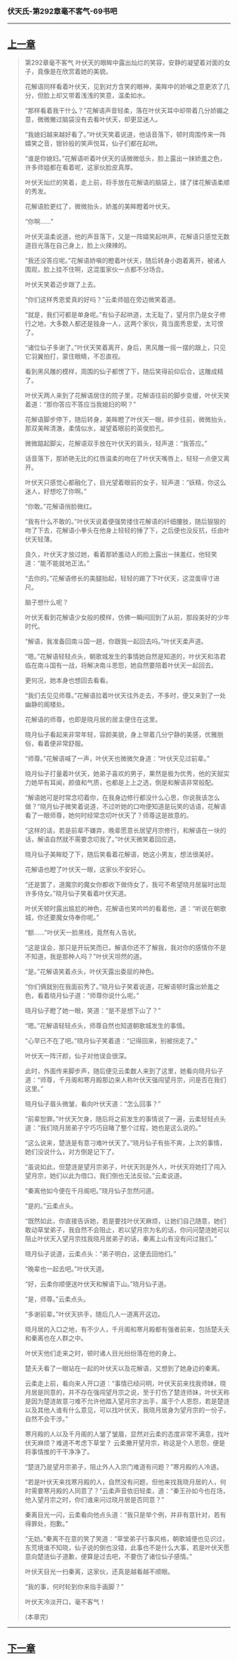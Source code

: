 ### 伏天氏-第292章毫不客气-69书吧

--------
[上一章](./cd4bc520a691fe52c992c598aba735a5.md)
--------


>
>
>
>第292章毫不客气
>叶伏天的眼眸中露出灿烂的笑容，安静的凝望着对面的女子，竟像是在欣赏着她的美貌。
>
>花解语同样看着叶伏天，见到对方含笑的眼神，美眸中的娇嗔之意更浓了几分，但脸上却又带着浅浅的笑意，温柔如水。
>
>“那样看着我干什么？”花解语声音轻柔，落在叶伏天耳中却带着几分娇媚之意，微微撇过脑袋没有去看叶伏天，却更显迷人。
>
>“我媳妇越来越好看了。”叶伏天笑着说道，他话音落下，顿时周围传来一阵嬉笑之音，银铃般的笑声悦耳，仙子们都在起哄。
>
>“谁是你媳妇。”花解语听着叶伏天的话微微低头，脸上露出一抹娇羞之色，许多师姐都在看着呢，这家伙脸皮真厚。
>
>叶伏天灿烂的笑着，走上前，将手放在花解语的脑袋上，揉了揉花解语柔顺的秀发。
>
>花解语脸更红了，微微抬头，娇羞的美眸瞪着叶伏天。
>
>“你啊……”
>
>叶伏天温柔说道，他的声音落下，又是一阵嬉笑起哄声，花解语只感觉无数道目光落在自己身上，脸上火辣辣的。
>
>“我还没答应呢。”花解语娇嗔的瞪着叶伏天，随后转身小跑着离开，被诸人围观，脸上挂不住啊，这混蛋家伙一点都不分场合。
>
>叶伏天笑着迈步跟了上去。
>
>“你们这样秀恩爱真的好吗？”云柔师姐在旁边微笑着道。
>
>“就是，我们可都是单身呢。”有仙子起哄道，太无耻了，望月宗乃是女子修行之地，大多数人都还是独身一人，这两个家伙，竟当面秀恩爱，太可恨了。
>
>“诸位仙子多谢了。”叶伏天笑着离开，身后，黑风雕一摇一摆的跟上，只见它羽翼拍打，蒙住眼睛，不忍直视。
>
>看到黑风雕的模样，周围的仙子都愣了下，随后笑得前仰后合，这雕成精了。
>
>叶伏天两人来到了花解语居住的院子里，花解语往前的脚步变缓，叶伏天笑着道：“那你答应不答应当我媳妇的啊？”
>
>花解语脚步停下，随后转身，美眸瞪了叶伏天一眼，碎步往前，微微抬头，那双美眸清澈，柔情似水，凝望着眼前的英俊脸孔。
>
>微微踮起脚尖，花解语双手放在叶伏天的肩头，轻声道：“我答应。”
>
>话音落下，那娇艳无比的红唇温柔的吻在了叶伏天嘴唇上，轻轻一点便又离开。
>
>叶伏天只感觉心都融化了，目光望着眼前的女子，轻声道：“妖精，你这么迷人，好想吃了你啊。”
>
>“你敢。”花解语俏脸微红。
>
>“我有什么不敢的。”叶伏天说着便强势搂住花解语的纤细腰肢，随后狠狠的吻了下去，花解语小拳头在他身上轻轻的捶了下，之后便也没反抗，任由叶伏天轻薄。
>
>良久，叶伏天才放过她，看着那娇羞动人的脸上露出一抹羞红，他轻笑道：“能不能就地正法。”
>
>“去你的。”花解语修长的美腿抬起，轻轻的踢了下叶伏天，这混蛋得寸进尺。
>
>脑子想什么呢？
>
>叶伏天看到花解语少女般的模样，仿佛一瞬间回到了从前，那段美好的少年时代。
>
>“解语，我准备回南斗国一趟，你跟我一起回去吗。”叶伏天柔声道。
>
>“嗯。”花解语轻轻点头，朝歌城发生的事情她自然是知道的，叶伏天和洛君临在南斗国有一战，将解决南斗恩怨，她自然要陪着叶伏天一起回去。
>
>更何况，她本身也想回去看看。
>
>“我们去见见师尊。”花解语拉着叶伏天往外走去，不多时，便又来到了一处幽静的阁楼处。
>
>花解语的师尊，也即是晓月居的居主便住在这里。
>
>晓月仙子看起来非常年轻，容颜美貌，身上带着几分宁静的美感，优雅脱俗，看着便非常舒服。
>
>“师尊。”花解语喊了一声，叶伏天也微微欠身道：“叶伏天见过前辈。”
>
>晓月仙子打量着叶伏天，她弟子喜欢的男子，果然是极为优秀，他的天赋实力她早有耳闻，颜值和气质，也都是上上之选，倒是和解语非常般配。
>
>“解语她可是时常念叨着你，在我身边修行都没什么心思，你说我该怎么做？”晓月仙子微笑着说道，不过听她的口吻便知道是玩笑的话语，花解语看了一眼师尊，她何时经常念叨叶伏天了？师尊这是故意的。
>
>“这样的话，若是前辈不嫌弃，晚辈愿意长居望月宗修行，和解语在一块的话，解语自然就不需要念叨我了。”叶伏天微笑着回应道。
>
>晓月仙子美眸眨了下，随后笑看着花解语，她这小男友，想法很美好。
>
>花解语也瞪了叶伏天一眼，这家伙不安好心。
>
>“还是罢了，道魔宗的魔女你都收下做侍女了，我可不希望晓月居届时出现许多侍女。”晓月仙子笑看着叶伏天道。
>
>叶伏天顿时露出尴尬的神色，花解语也笑吟吟的看着他，道：“听说在朝歌城，你还要魔女侍奉你呢。”
>
>“额……”叶伏天一脸黑线，竟然有人告状。
>
>“这是误会，那只是开玩笑而已，解语你还不了解我，我对你的感情你不是不知道，我是那种人吗？”叶伏天坦然的道。
>
>“是。”花解语笑着点头，叶伏天露出委屈的神色。
>
>“你们俩就别在我面前秀了。”晓月仙子笑着说道，花解语顿时露出娇羞之色，看着晓月仙子道：“师尊你说什么呢。”
>
>晓月仙子瞪了她一眼，笑道：“是不是想下山了？”
>
>“嗯。”花解语轻轻点头，师尊自然也知道朝歌城发生的事情。
>
>“心早已不在了吧。”晓月仙子笑着道：“记得回来，别被拐走了。”
>
>叶伏天一阵汗颜，仙子对他误会很深。
>
>此时，外面传来脚步声，随后便见云柔数人来到了这里，她看向晓月仙子道：“师尊，千月阁和寒月殿那边来人称叶伏天强闯望月宗，问是否在我们这里。”
>
>晓月仙子眉头微皱，看向叶伏天道：“怎么回事？”
>
>“前辈恕罪。”叶伏天欠身，随后将之前发生的事情说了一遍，云柔轻轻点头道：“我们晓月居弟子宁巧巧目睹了整个过程，她也是这么说的。”
>
>“这么说来，楚涟是有意刁难叶伏天了。”晓月仙子有些不爽，上次的事情，她们没说什么，对方倒是记下了。
>
>“虽说如此，但楚涟是望月宗弟子，叶伏天则是外人，叶伏天将她打了闯入望月宗，她们以此为借口，我们倒也无法反驳。”云柔说道。
>
>“秦离他如今便在千月阁吧。”晓月仙子忽然问道。
>
>“是的。”云柔点头。
>
>“既然如此，你直接告诉她，若是要找叶伏天麻烦，让她们自己随意，她们敢动草堂弟子，我自然不会阻止，若以望月宗为名的话，你问问楚涟她可以阻止叶伏天入望月宗找我晓月居弟子的话，秦离上山有没有问过我们。”
>
>晓月仙子说道，云柔点头：“弟子明白，这便去回他们。”
>
>“晚辈也一起去吧。”叶伏天道。
>
>“好，云柔你顺便送叶伏天和解语下山。”晓月仙子道。
>
>“是，师尊。”云柔点头。
>
>“多谢前辈。”叶伏天拱手，随后几人一道离开这边。
>
>晓月居的入口之地，有不少人，千月阁和寒月殿都有强者前来，包括楚夭夭和秦离也在人群之中。
>
>叶伏天他们走来之时，顿时诸人目光纷纷落在他的身上。
>
>楚夭夭看了一眼站在一起的叶伏天以及花解语，又想到了她身边的秦离。
>
>云柔走上前，看向来人开口道：“事情已经问明，叶伏天前来找我师妹，晓月居是同意的，并不存在强闯望月宗之说，至于打伤了楚涟师妹，叶伏天称是因为楚涟故意刁难不允许他踏入望月宗才出手，属于个人恩怨，若是楚涟以及其他人谁有什么意见，可以找叶伏天，我晓月居身为望月宗的一份子，自然不会干涉。”
>
>寒月殿的人以及千月阁的人皱了皱眉，显然对云柔的态度非常不满意，找叶伏天麻烦？难道不考虑下草堂？
>云柔撇开望月宗，称这是个人恩怨，便是将事情推的干干净净了。
>
>“楚涟乃是望月宗弟子，阻止外人入宗门难道有问题？”寒月殿的人冷道。
>
>“若是叶伏天来找寒月殿的人，自然没有问题，但他来找我晓月居的人，何时需要寒月殿的人同意了？”云柔声音依旧轻柔，道：“秦王孙如今也在场，他入望月宗之时，你们谁来问过晓月居是否同意？”
>
>秦离目光一闪，云柔看向他点头道：“我只是举个例，并非有意针对，若有得罪处，抱歉。”
>
>“无妨。”秦离不在意的笑了笑道：“草堂弟子行事风格，朝歌城便也见识过，东荒境谁不知晓，仙子说的倒也没错，此事也不是什么大事，若是叶伏天愿意向楚涟仙子道歉，便算是过去吧，不要伤了诸位仙子感情。”
>
>叶伏天目光一扫秦离，这家伙，还真是越看越不顺眼。
>
>“我的事，何时轮到你来指手画脚？”
>
>叶伏天冷淡开口，毫不客气！
>
>(本章完)
>
>

--------
[下一章](./d3191e0cdd366c1c1caf5408433a28bb.md)
--------
